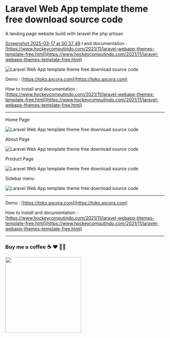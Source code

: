 # Laravel Web App template theme free download source code

A landing page website build with laravel the php artisan



[Screenshot 2025-03-17 at 00 37 49](https://github.com/user-attachments/assets/e64faa49-056b-4e17-b9b5-bed53d92bb38)
l and documentation : [https://www.hockeycomputindo.com/2021/11/laravel-webapp-themes-template-free.html](https://www.hockeycomputindo.com/2021/11/laravel-webapp-themes-template-free.html)

![Laravel Web App template theme free download source code](https://1.bp.blogspot.com/-vP2VJbqNKv0/YZ0Wy2EEDJI/AAAAAAAASDI/quRlNLK6hFk2vxd3479x8Txv6H9dJV5sACLcBGAsYHQ/s1024/laravel%2Bweb%2Bapp%2Bthemes%2Bfree%2Bdownload%2Bsource%2Bcode.jpg)

Demo : [https://toko.axcora.com](https://toko.axcora.com)

How to install and documentation : [https://www.hockeycomputindo.com/2021/11/laravel-webapp-themes-template-free.html](https://www.hockeycomputindo.com/2021/11/laravel-webapp-themes-template-free.html)

-------------------------------------------

Home Page

![ Laravel Web App template theme free download source code](https://1.bp.blogspot.com/-Mi7UmE-Zt_s/YZ0R8fhQmCI/AAAAAAAASC0/4DATWokuR_ouRrrfpva9o6-e23K-u4b1QCLcBGAsYHQ/s2701/laravel%2Bweb%2Bapp%2Bsource%2Bcode%2Bfree%2Bdownload%2Bgratis%2B%25281%2529.jpeg)


About Page

![ Laravel Web App template theme free download source code](https://1.bp.blogspot.com/-IijUOJKSo0U/YZ0R8rVEoAI/AAAAAAAASCw/mrkNZ8SX0pUthvoDLuO1Hhr0aYGOjH5pgCLcBGAsYHQ/s1475/laravel%2Bweb%2Bapp%2Bsource%2Bcode%2Bfree%2Bdownload%2Bgratis%2B%25283%2529.jpeg)

Product Page

![ Laravel Web App template theme free download source code](https://1.bp.blogspot.com/-W7f268xaKFE/YZ0R9g0V4CI/AAAAAAAASC4/CCEIw3kQvvgR6coXRO8_DvhLRiXfpJu1QCLcBGAsYHQ/s1883/laravel%2Bweb%2Bapp%2Bsource%2Bcode%2Bfree%2Bdownload%2Bgratis%2B%25284%2529.jpeg)

Sidebar menu

![ Laravel Web App template theme free download source code](https://1.bp.blogspot.com/-YOGZeCdc01E/YZ0R8Vy0NfI/AAAAAAAASCs/8x-BOW_rXWsOmKfDbEsjGg4x3hdGDg22ACLcBGAsYHQ/s1232/laravel%2Bweb%2Bapp%2Bsource%2Bcode%2Bfree%2Bdownload%2Bgratis%2B%25282%2529.jpeg)

-------------------------------------------

Demo : [https://toko.axcora.com](https://toko.axcora.com)

How to install and documentation : [https://www.hockeycomputindo.com/2021/11/laravel-webapp-themes-template-free.html](https://www.hockeycomputindo.com/2021/11/laravel-webapp-themes-template-free.html)

-------------------------------------------

### Buy me a coffee ☕️ ❤️  ✌🏻 

<a href="https://www.buymeacoffee.com/axcora"><img width="240" src="https://blogger.googleusercontent.com/img/b/R29vZ2xl/AVvXsEgIA9HMwkK8kr7uRwVNxnhXsLQsJHxQQYVSzqCAaK58OpJOiTlzbIX7eEwS_VpJ3oEG-xrmVEl2WKqGvB_o-KjyBGTbbjFHM_bN2Jce9g3FTnt2ZJViwcvB9DHPOKPEMCl7jTQRVWKPw_ETloH7_CK8Xr09SSNNx22xnfGjViwdEsGtR-yGrLmr-JUGHA/s1090/bmc-button.png"/></a>
